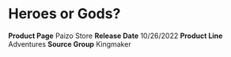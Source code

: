 ﻿---
id: '185'
name: Heroes or Gods
rarity: Common
type: Source

---
# Heroes or Gods?

**Product Page** Paizo Store
**Release Date** 10/26/2022
**Product Line** Adventures
**Source Group** Kingmaker